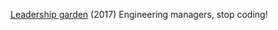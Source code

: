 
[Leadership garden](https://leadership.garden/articles/engineering-managers-stop-coding/)
(2017) Engineering managers, stop coding!
